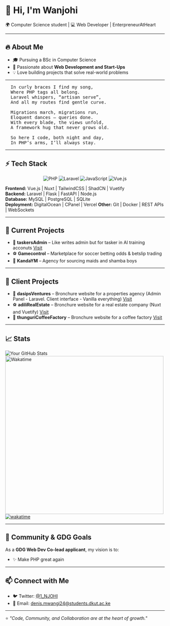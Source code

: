# 👋 Hi, I'm Wanjohi  

🌍 Computer Science student | 💻 Web Developer | EnterpreneurAtHeart

---

## 🔥 About Me  
- 🎓 Pursuing a BSc in Computer Science  
- 🌱 Passionate about **Web Development and Start-Ups**  
- 💡 Love building projects that solve real-world problems

---

<pre>
  In curly braces I find my song,
  Where PHP tags all belong.
  Laravel whispers, “artisan serve”,
  And all my routes find gentle curve.

  Migrations march, migrations run,
  Eloquent dances — queries done.
  With every blade, the views unfold,
  A framework hug that never grows old.

  So here I code, both night and day,
  In PHP’s arms, I’ll always stay. 
</pre>

---

## ⚡ Tech Stack  
<p align="center">
  <img src="https://img.shields.io/badge/PHP-777BB4?style=flat&logo=php&logoColor=white" alt="PHP">
  <img src="https://img.shields.io/badge/Laravel-FF2D20?style=flat&logo=laravel&logoColor=white" alt="Laravel">
  <img src="https://img.shields.io/badge/JavaScript-F7DF1E?style=flat&logo=javascript&logoColor=black" alt="JavaScript">
  <img src="https://img.shields.io/badge/Vue.js-4FC08D?style=flat&logo=vue.js&logoColor=white" alt="Vue.js">
</p>

**Frontend:** Vue.js | Nuxt | TailwindCSS | ShadCN | Vuetify  
**Backend:** Laravel | Flask | FastAPI | Node.js  
**Database:** MySQL | PostgreSQL | SQLite  
**Deployment:** DigitalOcean | CPanel | Vercel
**Other:** Git | Docker | REST APIs | WebSockets  

---

## 🌟 Current Projects  
- 🛒 **taskersAdmin** – Like writes admin but for tasker in AI training acconuts [Visit](https://taskersadmin.com)
- ⚽ **Gamecontrol** – Marketplace for soccer betting odds & betslip trading  
- 🏥 **KandaYM** – Agency for sourcing maids and shamba boys

---

## 🌟 Client Projects  
- 🛒 **dasipsVentures** – Bronchure website for a properties agency (Admin Panel - Laravel. Client interface - Vanilla everything) [Visit](https://dasipsventures.com)
- ⚽ **adiliRealEstate** – Bronchure website for a real estate company (Nuxt and Vuetify) [Visit](https://adilirealestate.com)
- 🏥 **thunguriCoffeeFactory** – Bronchure website for a coffee factory [Visit](http://thunguricoffeefactory.co.ke)

---

## 📈 Stats

![Your GitHub Stats](https://github-readme-stats.vercel.app/api?username=dendroid3&show_icons=false&hide_title=true&count_private=true&theme=radical) <br>
<img src="https://wakatime.com/share/@Wanjohi_Mwangi/ffd07aff-a50e-4df2-92ea-ceab6c36d2f0.svg" alt="Wakatime" width="500" height="500"> <br>
[![wakatime](https://wakatime.com/badge/user/5555d3c7-1c5c-4ec7-aab7-858d203d30a5.svg)](https://wakatime.com/@5555d3c7-1c5c-4ec7-aab7-858d203d30a5) <br>

---
## 📢 Community & GDG Goals  
As a **GDG Web Dev Co-lead applicant**, my vision is to:  
- ✨ Make PHP great again

---

## 📫 Connect with Me  
- 🐦 Twitter: [@1_NJOHI](https://x.com/1_NJOHI)
- 📧 Email: [denis.mwangi24@students.dkut.ac.ke](mailto:denis.mwangi24@students.dkut.ac.ke) 

---

⭐️ *"Code, Community, and Collaboration are at the heart of growth."*
